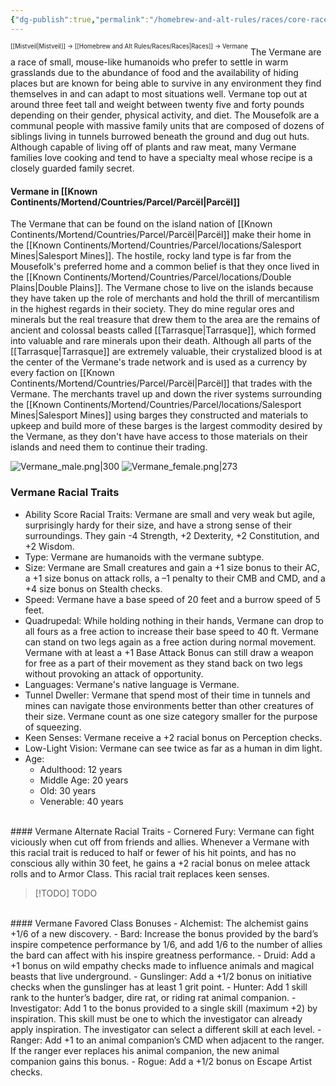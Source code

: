 ```yaml
---
{"dg-publish":true,"permalink":"/homebrew-and-alt-rules/races/core-races/vermane/"}
---
```


<sup><sup>[[Mistveil\|Mistveil]] → [[Homebrew and Alt Rules/Races/Races\|Races]] → Vermane</sup></sup>
The Vermane are a race of small, mouse-like humanoids who prefer to settle in warm grasslands due to the abundance of food and the availability of hiding places but are known for being able to survive in any environment they find themselves in and can adapt to most situations well. Vermane top out at around three feet tall and weight between twenty five and forty pounds depending on their gender, physical activity, and diet. The Mousefolk are a communal people with massive family units that are composed of dozens of siblings living in tunnels burrowed beneath the ground and dug out huts. Although capable of living off of plants and raw meat, many Vermane families love cooking and tend to have a specialty meal whose recipe is a closely guarded family secret. 
#### Vermane in [[Known Continents/Mortend/Countries/Parcel/Parcël\|Parcël]]
The Vermane that can be found on the island nation of [[Known Continents/Mortend/Countries/Parcel/Parcël\|Parcël]] make their home in the [[Known Continents/Mortend/Countries/Parcel/locations/Salesport Mines\|Salesport Mines]]. The hostile, rocky land type is far from the Mousefolk's preferred home and a common belief is that they once lived in the [[Known Continents/Mortend/Countries/Parcel/locations/Double Plains\|Double Plains]]. The Vermane chose to live on the islands because they have taken up the role of merchants and hold the thrill of mercantilism in the highest regards in their society. They do mine regular ores and minerals but the real treasure that drew them to the area are the remains of ancient and colossal beasts called [[Tarrasque\|Tarrasque]], which formed into valuable and rare minerals upon their death. Although all parts of the [[Tarrasque\|Tarrasque]] are extremely valuable, their crystalized blood is at the center of the Vermane's trade network and is used as a currency by every faction on [[Known Continents/Mortend/Countries/Parcel/Parcël\|Parcël]] that trades with the Vermane. The merchants travel up and down the river systems surrounding the [[Known Continents/Mortend/Countries/Parcel/locations/Salesport Mines\|Salesport Mines]] using barges they constructed and materials to upkeep and build more of these barges is the largest commodity desired by the Vermane, as they don't have have access to those materials on their islands and need them to continue their trading. 

![Vermane_male.png|300](/img/user/Attachments/Vermane_male.png) ![Vermane_female.png|273](/img/user/Attachments/Vermane_female.png)

### Vermane Racial Traits
- Ability Score Racial Traits: Vermane are small and very weak but agile, surprisingly hardy for their size, and have a strong sense of their surroundings. They gain -4 Strength, +2 Dexterity, +2 Constitution, and +2 Wisdom.
- Type: Vermane are humanoids with the vermane subtype.
- Size: Vermane are Small creatures and gain a +1 size bonus to their AC, a +1 size bonus on attack rolls, a –1 penalty to their CMB and CMD, and a +4 size bonus on Stealth checks.
- Speed: Vermane have a base speed of 20 feet and a burrow speed of 5 feet.
- Quadrupedal: While holding nothing in their hands, Vermane can drop to all fours as a free action to increase their base speed to 40 ft. Vermane can stand on two legs again as a free action during normal movement. Vermane with at least a +1 Base Attack Bonus can still draw a weapon for free as a part of their movement as they stand back on two legs without provoking an attack of opportunity.
- Languages: Vermane's native language is Vermane.
- Tunnel Dweller: Vermane that spend most of their time in tunnels and mines can navigate those environments better than other creatures of their size. Vermane count as one size category smaller for the purpose of squeezing.
- Keen Senses: Vermane receive a +2 racial bonus on Perception checks.
- Low-Light Vision: Vermane can see twice as far as a human in dim light.
- Age:
    - Adulthood: 12 years
    - Middle Age: 20 years
    - Old: 30 years
    - Venerable: 40 years
<br>
#### Vermane Alternate Racial Traits
- Cornered Fury: Vermane can fight viciously when cut off from friends and allies. Whenever a Vermane with this racial trait is reduced to half or fewer of his hit points, and has no conscious ally within 30 feet, he gains a +2 racial bonus on melee attack rolls and to Armor Class. This racial trait replaces keen senses.

> [!TODO] TODO
<br>
#### Vermane Favored Class Bonuses
- Alchemist: The alchemist gains +1/6 of a new discovery.
- Bard: Increase the bonus provided by the bard’s inspire competence performance by 1/6, and add 1/6 to the number of allies the bard can affect with his inspire greatness performance.
- Druid: Add a +1 bonus on wild empathy checks made to influence animals and magical beasts that live underground.
- Gunslinger: Add a +1/2 bonus on initiative checks when the gunslinger has at least 1 grit point.
- Hunter: Add 1 skill rank to the hunter’s badger, dire rat, or riding rat animal companion.
- Investigator: Add 1 to the bonus provided to a single skill (maximum +2) by inspiration. This skill must be one to which the investigator can already apply inspiration. The investigator can select a different skill at each level.
- Ranger: Add +1 to an animal companion’s CMD when adjacent to the ranger. If the ranger ever replaces his animal companion, the new animal companion gains this bonus.
- Rogue: Add a +1/2 bonus on Escape Artist checks.